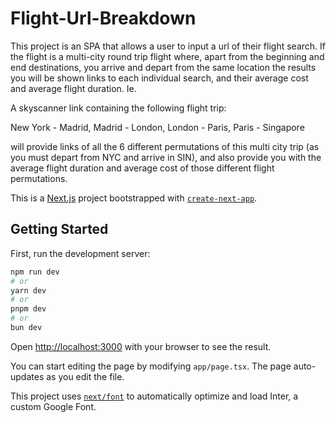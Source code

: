 # Flight-Url-Breakdown

This project is an SPA that allows a user to input a url of their flight search.
If the flight is a multi-city round trip flight where, apart from the beginning and end destinations, you arrive and depart from
the same location the results you will be shown links to each individual search, and their average cost and average flight duration. Ie.

A skyscanner link containing the following flight trip:

New York - Madrid, Madrid - London, London - Paris, Paris - Singapore

will provide links of all the 6 different permutations of this multi city trip (as you must depart from NYC and arrive in SIN), and also provide you
with the average flight duration and average cost of those different flight permutations.

This is a [Next.js](https://nextjs.org/) project bootstrapped with [`create-next-app`](https://github.com/vercel/next.js/tree/canary/packages/create-next-app).

## Getting Started

First, run the development server:

```bash
npm run dev
# or
yarn dev
# or
pnpm dev
# or
bun dev
```

Open [http://localhost:3000](http://localhost:3000) with your browser to see the result.

You can start editing the page by modifying `app/page.tsx`. The page auto-updates as you edit the file.

This project uses [`next/font`](https://nextjs.org/docs/basic-features/font-optimization) to automatically optimize and load Inter, a custom Google Font.